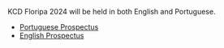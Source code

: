 KCD Floripa 2024 will be held in both English and Portuguese.
* [Portuguese Prospectus](https://drive.google.com/file/d/17ZD-UN5Q3sFlP1oIKgJAYpI1s5t21o2c/view?usp=sharing)
* [English Prospectus](https://drive.google.com/file/d/15MpRhleuuygNtdM86Ke9cMYB-ZkZluk7/view?usp=sharing)
